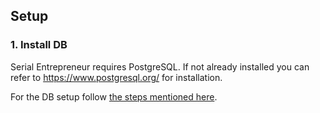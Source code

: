 
## Setup

### 1. Install DB

Serial Entrepreneur requires PostgreSQL. If not already installed you can refer to https://www.postgresql.org/ for installation.

For the DB setup follow [the steps mentioned here](./database-setup/README.md).

